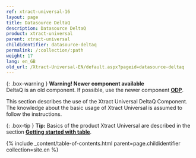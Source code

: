 ```yaml
---
ref: xtract-universal-16
layout: page
title: Datasource DeltaQ
description: Datasource DeltaQ
product: xtract-universal
parent: xtract-universal
childidentifier: datasource-deltaq
permalink: /:collection/:path
weight: 17
lang: en_GB
old_url: /Xtract-Universal-EN/default.aspx?pageid=datasource-deltaq
---
```


{: .box-warning } 
**Warning! Newer component available**<br>
DeltaQ is an old component. If possible, use the newer component **[ODP](./odp)**.

This section describes the use of the Xtract Universal DeltaQ Component. The knowledge about the basic usage of Xtract Universal is assumed to follow the instructions.

{: .box-tip }
**Tip:** Basics of the product Xtract Universal are described in the section **[Getting started with table](./getting-started-table)**.


{% include _content/table-of-contents.html parent=page.childidentifier collection=site.en %}

